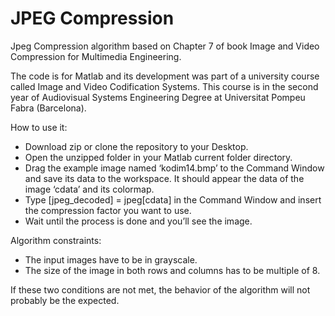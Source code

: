 # JPEG Compression

Jpeg Compression algorithm based on Chapter 7 of book Image and Video Compression for Multimedia Engineering.

The code is for Matlab and its development was part of a university course called Image and Video Codification Systems. This course is in the second year of Audiovisual Systems Engineering Degree at Universitat Pompeu Fabra (Barcelona).

How to use it:

- Download zip or clone the repository to your Desktop.
- Open the unzipped folder in your Matlab current folder directory.
- Drag the example image named ‘kodim14.bmp’ to the Command Window and save its data to the workspace. It should appear the data of the image ‘cdata’ and its colormap.
- Type  [jpeg_decoded] = jpeg[cdata] in the Command Window and insert the compression factor you want to use.
- Wait until the process is done and you’ll see the image.

Algorithm constraints:

- The input images have to be in grayscale.
- The size of the image in both rows and columns has to be multiple of 8.

If these two conditions are not met, the behavior of the algorithm will not probably be the expected.
